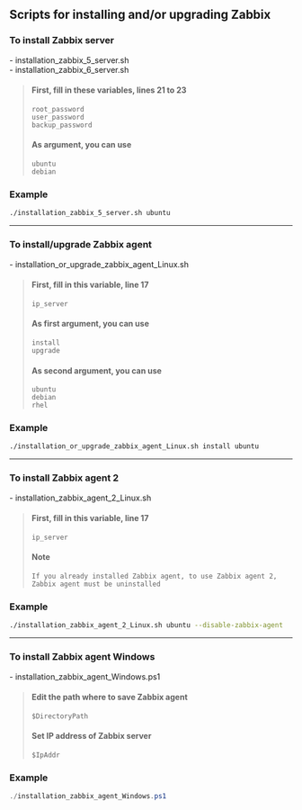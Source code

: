## Scripts for installing and/or upgrading Zabbix

### To install Zabbix server

\- installation_zabbix_5_server.sh  
\- installation_zabbix_6_server.sh

> #### First, fill in these variables, lines 21 to 23
>
> `root_password`  
> `user_password`  
> `backup_password`
>
> #### As argument, you can use
>
> `ubuntu`  
> `debian`

### Example

```bash
./installation_zabbix_5_server.sh ubuntu
```

***

### To install/upgrade Zabbix agent

\- installation_or_upgrade_zabbix_agent_Linux.sh

> #### First, fill in this variable, line 17
>
> `ip_server`
>
> #### As first argument, you can use
>
> `install`  
> `upgrade`
>
> #### As second argument, you can use
>
> `ubuntu`  
> `debian`  
> `rhel`

### Example

```bash
./installation_or_upgrade_zabbix_agent_Linux.sh install ubuntu
```

***

### To install Zabbix agent 2

\- installation_zabbix_agent_2_Linux.sh

> #### First, fill in this variable, line 17
>
> `ip_server`
> 
> #### Note
>
> `If you already installed Zabbix agent, to use Zabbix agent 2, Zabbix agent must be uninstalled`

### Example

```bash
./installation_zabbix_agent_2_Linux.sh ubuntu --disable-zabbix-agent
```

***

### To install Zabbix agent Windows

\- installation_zabbix_agent_Windows.ps1

> #### Edit the path where to save Zabbix agent
>
> `$DirectoryPath`
>
> #### Set IP address of Zabbix server
>
> `$IpAddr`

### Example

```powershell
./installation_zabbix_agent_Windows.ps1
```
